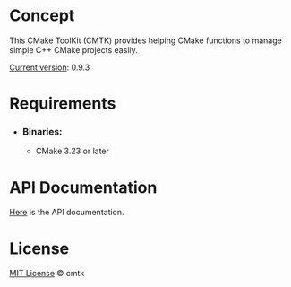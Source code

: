 # Concept

This CMake ToolKit (CMTK) provides helping CMake functions to manage simple C++ CMake projects easily.

<u>Current version</u>: <!--cmtk-version-->0.9.3<!--/cmtk-version-->

# Requirements
- ### Binaries:

  - CMake 3.23 or later

# API Documentation

[Here](./doc/API.md) is the API documentation.

# License

[MIT License](./LICENSE.md) © cmtk
